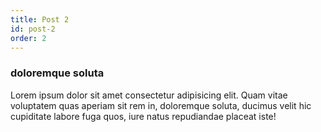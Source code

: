 ```yaml
---
title: Post 2
id: post-2
order: 2
---
```


### doloremque soluta

Lorem ipsum dolor sit amet consectetur adipisicing elit. Quam vitae voluptatem quas aperiam sit rem in, doloremque soluta, ducimus velit hic cupiditate labore fuga quos, iure natus repudiandae placeat iste!
